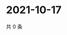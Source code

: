 # 2021-10-17

共 0 条

<!-- BEGIN WEIBO -->
<!-- 最后更新时间 Sun Oct 17 2021 08:49:48 GMT+0800 (China Standard Time) -->

<!-- END WEIBO -->
